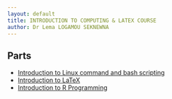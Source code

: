 ```yaml
---
layout: default
title: INTRODUCTION TO COMPUTING & LATEX COURSE
author: Dr Lema LOGAMOU SEKNEWNA
---
```


## Parts
- [Introduction to Linux command and bash scripting](Bash/index.md)
- [Introduction to LaTeX](LaTeX/index.md)
- [Introduction to R Programming](R/index.md)